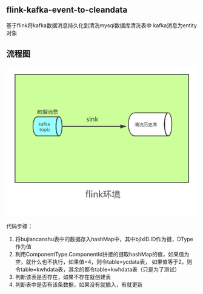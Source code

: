 ## flink-kafka-event-to-cleandata
基于flink将kafka数据消息持久化到清洗mysql数据库清洗表中 
kafka消息为entity对象

## 流程图
![1603331277515](..\image\flink-kafka-event-to-cleandata.png)

代码步骤：
1. 将bujiancanshu表中的数据存入hashMap中，其中bjlxID.ID作为键，DType作为值
2. 利用ComponentType.ComponentId拼接的键取hashMap的值，如果值为空，就什么也不执行，如果值=4，则令table=ycdata表，
如果值等于2，则令table=kwhdata表，其余的都令table=kwhdata表（只是为了测试）
3. 判断该表是否存在，如果不存在就创建表
4. 判断表中是否有该条数据，如果没有就插入，有就更新

